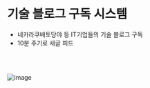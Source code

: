 # 기술 블로그 구독 시스템
- 네카라쿠배토당야 등 IT기업들의 기술 블로그 구독 
- 10분 주기로 새글 피드
<br />
<br />

![image](https://user-images.githubusercontent.com/71188307/110151785-3c44db00-7e24-11eb-98e6-9e281b76707e.png)



